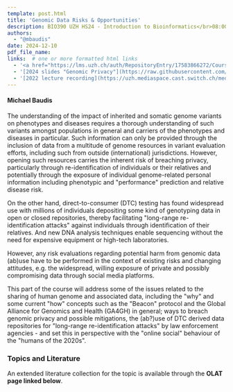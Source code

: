 ```yaml
---
template: post.html
title: 'Genomic Data Risks & Opportunities'
description: BIO390 UZH HS24 - Introduction to Bioinformatics</br>08:00-09:45 @ UZH Irchel Y03-G-85
authors:
  - "@mbaudis"
date: 2024-12-10
pdf_file_name: 
links:  # one or more formatted html links
  - '<a href="https://lms.uzh.ch/auth/RepositoryEntry/17583866272/CourseNode/108724835558926" target="_blank">[OLAT page]</a> with literature links'
  - '[2024 slides "Genomic Privacy"](https://raw.githubusercontent.com/compbiozurich/UZH-BIO390/main/course-material/2024-12-10___Michael-Baudis__Genomic-data-and-Privacy__UZH-BIO390-HS24-lecture-13.pdf)'
  - '[2022 lecture recording](https://uzh.mediaspace.cast.switch.ch/media/Introduction+to+Bioinformatics/0_nbvsl9bm)'
---
```


#### Michael Baudis

The understanding of the impact of inherited and somatic genome variants on phenotypes and diseases requires a thorough understanding of such variants amongst populations in general and carriers of the phenotypes and diseases in particular. Such information can only be provided through the inclusion of data from a multitude of genome resources in variant evaluation efforts, including such from outside (international) jurisdictions. However, opening such resources carries the inherent risk of breaching privacy, particularly through re-identification of individuals or their relatives and potentially through the exposure of individual genome-related personal information including phenotypic and "performance" prediction and relative disease risk.

<!--more-->

On the other hand, direct-to-consumer (DTC) testing has found widespread use with millions of individuals depositing some kind of genotyping data in open or closed repositories, thereby facilitating "long-range re-identification attacks" against individuals through identification of their relatives. And new DNA analysis techniques enable sequencing without the need for expensive equipment or high-tech laboratories.

However, any risk evaluations regarding potential harm from genomic data (ab)use have to be performed in the context of existing risks and changing attitudes, e.g. the widespread, willing exposure of private and possibly compromising data through social media platforms.

This part of the course will address some of the issues related to the sharing of human genome and associated data, including the "why" and some current "how" concepts such as the "Beacon" protocol and the Global Alliance for Genomics and Health (GA4GH) in general; ways to breach genomic privacy and possible mitigations, the (ab?)use of DTC derived data repositories for "long-range re-identification attacks" by law enforcement agencies - and set this in perspective with the "online social" behaviour of the "humans of the 2020s".

### Topics and Literature

An extended literature collection for the topic is available through the **OLAT page linked below**.